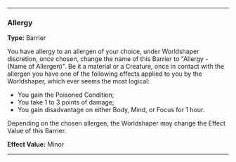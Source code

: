 ___
### Allergy
__Type:__ Barrier

You have allergy to an allergen of your choice, under Worldshaper discretion, once chosen, change the name of this Barrier to "Allergy - (Name of Allergen)". Be it a material or a Creature, once in contact with the allergen you have one of the following effects applied to you by the Worldshaper, which ever seems the most logical:

- You gain the Poisoned Condition;
- You take 1 to 3 points of damage;
- You gain disadvantage on either Body, Mind, or Focus for 1 hour.

Depending on the chosen allergen, the Worldshaper may change the Effect Value of this Barrier.

__Effect Value:__ Minor

___